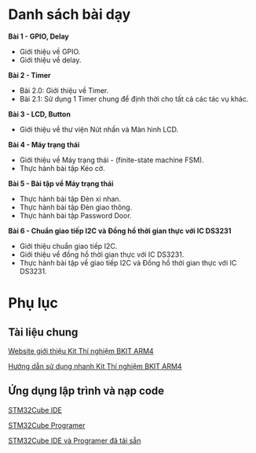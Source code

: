 # Danh sách bài dạy
**Bài 1 - GPIO, Delay**
* Giới thiệu về GPIO.
* Giới thiệu về delay.

**Bài 2 - Timer**
* Bài 2.0: Giới thiệu về Timer.
* Bài 2.1: Sử dụng 1 Timer chung để định thời cho tất cả các tác vụ khác.

**Bài 3 - LCD, Button**
* Giới thiệu về thư viện Nút nhấn và Màn hình LCD.

**Bài 4 - Máy trạng thái**
* Giới thiệu về Máy trạng thái - (finite-state machine FSM).
* Thực hành bài tập Kéo cờ.

**Bài 5 - Bài tập về Máy trạng thái**
* Thực hành bài tập Đèn xi nhan.
* Thực hành bài tập Đèn giao thông.
* Thực hành bài tập Password Door.

**Bài 6 - Chuẩn giao tiếp I2C và Đồng hồ thời gian thực với IC DS3231**
* Giới thiệu chuẩn giao tiếp I2C.
* Giới thiệu về đồng hồ thời gian thực với IC DS3231.
* Thực hành bài tập về giao tiếp I2C và Đồng hồ thời gian thực với IC DS3231.

# Phụ lục
## Tài liệu chung
[Website giới thiệu Kit Thí nghiệm BKIT ARM4](https://abcsolutions.com.vn/index.php/kit-thi-nghiem-bkit-arm4/)

[Hướng dẫn sử dụng nhanh Kit Thí nghiệm BKIT ARM4](https://abcsolutions.com.vn/wp-content/uploads/2023/11/KitThiNghiem_STM32_ARM4_QuickStartGuide_20231027_1027.pdf)


## Ứng dụng lập trình và nạp code
[STM32Cube IDE](https://www.st.com/en/development-tools/stm32cubeide.html)

[STM32Cube Programer](https://www.st.com/en/development-tools/stm32cubeprog.html)

[STM32Cube IDE và Programer đã tải sẵn](https://drive.google.com/drive/folders/1yH3eZkApmjC20_wG_3Dd8LRj58xgJZOC?usp=sharing)
